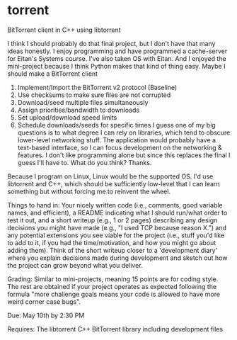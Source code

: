 # torrent

BitTorrent client in C++ using libtorrent

I think I should probably do that final project, but I don't have that many ideas honestly. I enjoy programming and have
programmed a cache-server for Eitan's Systems course. I've also taken OS with Eitan. And I enjoyed the mini-project
because I think Python makes that kind of thing easy. Maybe I should make a BitTorrent client

1. Implement/Import the BitTorrent v2 protocol (Baseline)
2. Use checksums to make sure files are not corrupted
3. Download/seed multiple files simultaneously
4. Assign priorities/bandwidth to downloads
5. Set upload/download speed limits
6. Schedule downloads/seeds for specific times I guess one of my big questions is to what degree I can rely on
   libraries, which tend to obscure lower-level networking stuff. The application would probably have a text-based
   interface, so I can focus development on the networking & features. I don't like programming alone but since this
   replaces the final I guess I'll have to. What do you think? Thanks.

Because I program on Linux, Linux would be the supported OS. I'd use libtorrent and C++, which should be sufficiently
low-level that I can learn something but without forcing me to reinvent the wheel.

Things to hand in: Your nicely written code (i.e., comments, good variable names, and efficient), a README indicating
what I should run/what order to test it out, and a short writeup (e.g., 1 or 2 pages) describing any design decisions
you might have made (e.g., "I used TCP because reason X.") and any potential extensions you see viable for the project
(i.e., stuff you'd like to add to it, if you had the time/motivation, and how you might go about adding them). Think of
the short writeup closer to a 'development diary' where you explain decisions made during development and sketch out how
the project can grow beyond what you deliver.

Grading: Similar to mini-projects, meaning 15 points are for coding style. The rest are obtained if your project
operates as expected following the formula "more challenge goals means your code is allowed to have more weird corner
case bugs".

Due: May 10th by 2:30 PM

Requires: The libtorrent C++ BitTorrent library including development files
